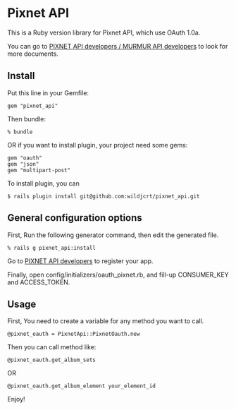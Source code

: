 Pixnet API
==

This is a Ruby version library for Pixnet API, which use OAuth 1.0a.

You can go to [PIXNET API developers / MURMUR API developers][1] to look for more documents.

Install
--
Put this line in your Gemfile:

    gem "pixnet_api"

Then bundle:

    % bundle

OR if you want to install plugin, your project need some gems:

    gem "oauth"
    gem "json"
    gem "multipart-post"
    
To install plugin, you can

    $ rails plugin install git@github.com:wildjcrt/pixnet_api.git

General configuration options
--

 First, Run the following generator command, then edit the generated file.

    % rails g pixnet_api:install

 Go to [PIXNET API developers][1] to register your app.

 Finally, open config/initializers/oauth_pixnet.rb, and fill-up CONSUMER_KEY and ACCESS_TOKEN.

Usage
--
First, You need to create a variable for any method you want to call.

    @pixnet_oauth = PixnetApi::PixnetOauth.new

Then you can call method like:

    @pixnet_oauth.get_album_sets

OR

    @pixnet_oauth.get_album_element your_element_id

Enjoy!

  [1]: http://apps.pixnet.tw/

